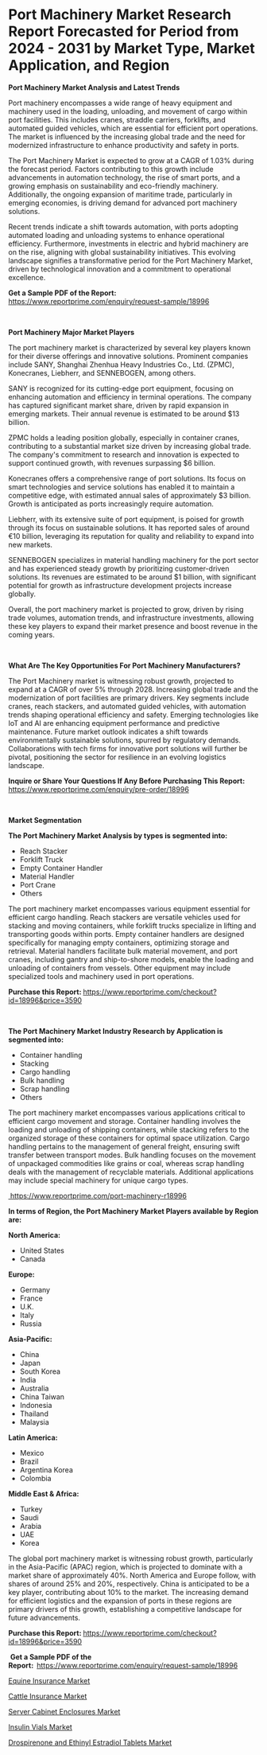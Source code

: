<p><h1>Port Machinery Market Research Report Forecasted for Period from 2024 -  2031 by Market Type, Market Application, and Region</h1></p><p><strong>Port Machinery Market Analysis and Latest Trends</strong></p>
<p><p>Port machinery encompasses a wide range of heavy equipment and machinery used in the loading, unloading, and movement of cargo within port facilities. This includes cranes, straddle carriers, forklifts, and automated guided vehicles, which are essential for efficient port operations. The market is influenced by the increasing global trade and the need for modernized infrastructure to enhance productivity and safety in ports.</p><p>The Port Machinery Market is expected to grow at a CAGR of 1.03% during the forecast period. Factors contributing to this growth include advancements in automation technology, the rise of smart ports, and a growing emphasis on sustainability and eco-friendly machinery. Additionally, the ongoing expansion of maritime trade, particularly in emerging economies, is driving demand for advanced port machinery solutions.</p><p>Recent trends indicate a shift towards automation, with ports adopting automated loading and unloading systems to enhance operational efficiency. Furthermore, investments in electric and hybrid machinery are on the rise, aligning with global sustainability initiatives. This evolving landscape signifies a transformative period for the Port Machinery Market, driven by technological innovation and a commitment to operational excellence.</p></p>
<p><strong>Get a Sample PDF of the Report:&nbsp;</strong> <a href="https://www.reportprime.com/enquiry/request-sample/18996?utm_campaign=1133&utm_medium=2&utm_source=Github&utm_content=ia&utm_term=22112024&utm_id=port-machinery">https://www.reportprime.com/enquiry/request-sample/18996</a></p>
<p>&nbsp;</p>
<p><strong>Port Machinery Major Market Players</strong></p>
<p><p>The port machinery market is characterized by several key players known for their diverse offerings and innovative solutions. Prominent companies include SANY, Shanghai Zhenhua Heavy Industries Co., Ltd. (ZPMC), Konecranes, Liebherr, and SENNEBOGEN, among others. </p><p>SANY is recognized for its cutting-edge port equipment, focusing on enhancing automation and efficiency in terminal operations. The company has captured significant market share, driven by rapid expansion in emerging markets. Their annual revenue is estimated to be around $13 billion.</p><p>ZPMC holds a leading position globally, especially in container cranes, contributing to a substantial market size driven by increasing global trade. The company's commitment to research and innovation is expected to support continued growth, with revenues surpassing $6 billion.</p><p>Konecranes offers a comprehensive range of port solutions. Its focus on smart technologies and service solutions has enabled it to maintain a competitive edge, with estimated annual sales of approximately $3 billion. Growth is anticipated as ports increasingly require automation.</p><p>Liebherr, with its extensive suite of port equipment, is poised for growth through its focus on sustainable solutions. It has reported sales of around €10 billion, leveraging its reputation for quality and reliability to expand into new markets.</p><p>SENNEBOGEN specializes in material handling machinery for the port sector and has experienced steady growth by prioritizing customer-driven solutions. Its revenues are estimated to be around $1 billion, with significant potential for growth as infrastructure development projects increase globally.</p><p>Overall, the port machinery market is projected to grow, driven by rising trade volumes, automation trends, and infrastructure investments, allowing these key players to expand their market presence and boost revenue in the coming years.</p></p>
<p>&nbsp;</p>
<p><strong>What Are The Key Opportunities For Port Machinery Manufacturers?</strong></p>
<p><p>The Port Machinery market is witnessing robust growth, projected to expand at a CAGR of over 5% through 2028. Increasing global trade and the modernization of port facilities are primary drivers. Key segments include cranes, reach stackers, and automated guided vehicles, with automation trends shaping operational efficiency and safety. Emerging technologies like IoT and AI are enhancing equipment performance and predictive maintenance. Future market outlook indicates a shift towards environmentally sustainable solutions, spurred by regulatory demands. Collaborations with tech firms for innovative port solutions will further be pivotal, positioning the sector for resilience in an evolving logistics landscape.</p></p>
<p><strong>Inquire or Share Your Questions If Any Before Purchasing This Report:</strong> <a href="https://www.reportprime.com/enquiry/pre-order/18996?utm_campaign=1133&utm_medium=2&utm_source=Github&utm_content=ia&utm_term=22112024&utm_id=port-machinery">https://www.reportprime.com/enquiry/pre-order/18996</a></p>
<p>&nbsp;</p>
<p><strong>Market Segmentation</strong></p>
<p><strong>The Port Machinery Market Analysis by types is segmented into:</strong></p>
<p><ul><li>Reach Stacker</li><li>Forklift Truck</li><li>Empty Container Handler</li><li>Material Handler</li><li>Port Crane</li><li>Others</li></ul></p>
<p><p>The port machinery market encompasses various equipment essential for efficient cargo handling. Reach stackers are versatile vehicles used for stacking and moving containers, while forklift trucks specialize in lifting and transporting goods within ports. Empty container handlers are designed specifically for managing empty containers, optimizing storage and retrieval. Material handlers facilitate bulk material movement, and port cranes, including gantry and ship-to-shore models, enable the loading and unloading of containers from vessels. Other equipment may include specialized tools and machinery used in port operations.</p></p>
<p><strong>Purchase this Report:&nbsp;</strong><a href="https://www.reportprime.com/checkout?id=18996&price=3590&utm_campaign=1133&utm_medium=2&utm_source=Github&utm_content=ia&utm_term=22112024&utm_id=port-machinery">https://www.reportprime.com/checkout?id=18996&price=3590</a></p>
<p>&nbsp;</p>
<p><strong>The Port Machinery Market Industry Research by Application is segmented into:</strong></p>
<p><ul><li>Container handling</li><li>Stacking</li><li>Cargo handling</li><li>Bulk handling</li><li>Scrap handling</li><li>Others</li></ul></p>
<p><p>The port machinery market encompasses various applications critical to efficient cargo movement and storage. Container handling involves the loading and unloading of shipping containers, while stacking refers to the organized storage of these containers for optimal space utilization. Cargo handling pertains to the management of general freight, ensuring swift transfer between transport modes. Bulk handling focuses on the movement of unpackaged commodities like grains or coal, whereas scrap handling deals with the management of recyclable materials. Additional applications may include special machinery for unique cargo types.</p></p>
<p><a href="https://www.reportprime.com/port-machinery-r18996?utm_campaign=1133&utm_medium=2&utm_source=Github&utm_content=ia&utm_term=22112024&utm_id=port-machinery">&nbsp;https://www.reportprime.com/port-machinery-r18996</a></p>
<p><strong>In terms of Region, the Port Machinery Market Players available by Region are:</strong></p>
<p>
    <p> <strong> North America: </strong>
        <ul>
            <li>United States</li>
            <li>Canada</li>
        </ul>
        </p> 
    <p> <strong> Europe: </strong>
        <ul>
            <li>Germany</li>
            <li>France</li>
            <li>U.K.</li>
            <li>Italy</li>
            <li>Russia</li>
        </ul>
        </p> 
    <p> <strong> Asia-Pacific: </strong>
        <ul>
            <li>China</li>
            <li>Japan</li>
            <li>South Korea</li>
            <li>India</li>
            <li>Australia</li>
            <li>China Taiwan</li>
            <li>Indonesia</li>
            <li>Thailand</li>
            <li>Malaysia</li>
        </ul>
        </p> 
    <p> <strong> Latin America: </strong>
        <ul>
            <li>Mexico</li>
            <li>Brazil</li>
            <li>Argentina Korea</li>
            <li>Colombia</li>
        </ul>
        </p> 
    <p> <strong> Middle East & Africa: </strong>
        <ul>
            <li>Turkey</li>
            <li>Saudi</li>
            <li>Arabia</li>
            <li>UAE</li>
            <li>Korea</li>
        </ul>
    </p>
    </p>
<p><p>The global port machinery market is witnessing robust growth, particularly in the Asia-Pacific (APAC) region, which is projected to dominate with a market share of approximately 40%. North America and Europe follow, with shares of around 25% and 20%, respectively. China is anticipated to be a key player, contributing about 10% to the market. The increasing demand for efficient logistics and the expansion of ports in these regions are primary drivers of this growth, establishing a competitive landscape for future advancements.</p></p>
<p><strong>Purchase this Report: </strong><a href="https://www.reportprime.com/checkout?id=18996&price=3590&utm_campaign=1133&utm_medium=2&utm_source=Github&utm_content=ia&utm_term=22112024&utm_id=port-machinery">https://www.reportprime.com/checkout?id=18996&price=3590</a></p>
<p>&nbsp;<strong>Get a Sample PDF of the Report:&nbsp;&nbsp;</strong><a href="https://www.reportprime.com/enquiry/request-sample/18996?utm_campaign=1133&utm_medium=2&utm_source=Github&utm_content=ia&utm_term=22112024&utm_id=port-machinery">https://www.reportprime.com/enquiry/request-sample/18996</a></p>
<p><strong></strong></p>
<p><p><a href="https://www.linkedin.com/pulse/equine-insurance-market-research-report-in-depth-analysis-s6v6e?utm_campaign=1133&utm_medium=2&utm_source=Github&utm_content=ia&utm_term=22112024&utm_id=port-machinery">Equine Insurance Market</a></p><p><a href="https://www.linkedin.com/pulse/cattle-insurance-market-size-analysis-quantitative-insights-qxz0e?utm_campaign=1133&utm_medium=2&utm_source=Github&utm_content=ia&utm_term=22112024&utm_id=port-machinery">Cattle Insurance Market</a></p><p><a href="https://github.com/WillieWoodard/Market-Research-Report-List-7/blob/main/server-cabinet-enclosures-market.md?utm_campaign=1133&utm_medium=2&utm_source=Github&utm_content=ia&utm_term=22112024&utm_id=port-machinery">Server Cabinet Enclosures Market</a></p><p><a href="https://issuu.com/reportprime-2/docs/insulin-vials-market-size-2030.pptx_a252e44eac2fb1?utm_campaign=1133&utm_medium=2&utm_source=Github&utm_content=ia&utm_term=22112024&utm_id=port-machinery">Insulin Vials Market</a></p><p><a href="https://issuu.com/reportprime-2/docs/drospirenone-and-ethinyl-estradiol-_b97a97b6a706c6?utm_campaign=1133&utm_medium=2&utm_source=Github&utm_content=ia&utm_term=22112024&utm_id=port-machinery">Drospirenone and Ethinyl Estradiol Tablets Market</a></p></p>